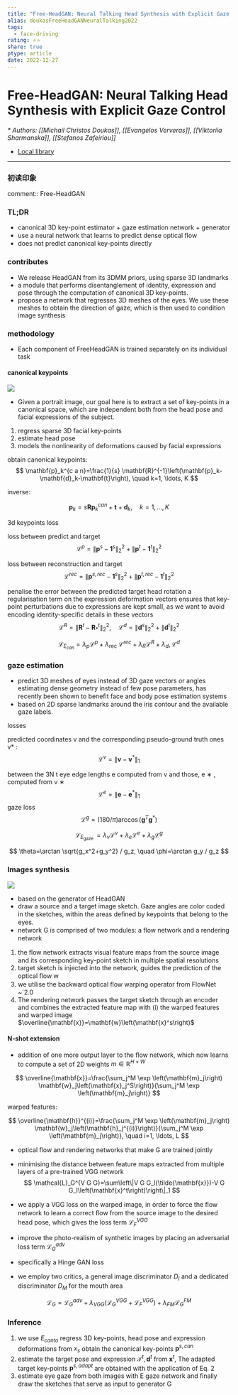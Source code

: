 ```yaml
---
title: "Free-HeadGAN: Neural Talking Head Synthesis with Explicit Gaze Control"
alias: doukasFreeHeadGANNeuralTalking2022
tags:
  - face-driving
rating: ⭐⭐
share: true
ptype: article
date: 2022-12-27
---
```



# Free-HeadGAN: Neural Talking Head Synthesis with Explicit Gaze Control
<cite>* Authors: [[Michail Christos Doukas]], [[Evangelos Ververas]], [[Viktoriia Sharmanska]], [[Stefanos Zafeiriou]]</cite>


* [Local library](zotero://select/items/1_TU5KFM6U)

***

### 初读印象

comment:: Free-HeadGAN

### TL;DR

- canonical 3D key-point estimator + gaze estimation network + generator
- use a neural network that learns to predict dense optical ﬂow
- does not predict canonical key-points directly

### contributes
- We release HeadGAN from its 3DMM priors, using sparse 3D landmarks
- a module that performs disentanglement of identity, expression and pose through the computation of canonical 3D key-points.
- propose a network that regresses 3D meshes of the eyes. We use these meshes to obtain the direction of gaze, which is then used to condition image synthesis

### methodology
- Each component of FreeHeadGAN is trained separately on its individual task

#### canonical keypoints

![](https://markdown-imagebed.oss-cn-beijing.aliyuncs.com/imgs/202209142131701.png)

- Given a portrait image, our goal here is to extract a set of key-points in a canonical space, which are independent both from the head pose and facial expressions of the subject.

1. regress sparse 3D facial key-points
2. estimate head pose
3. models the nonlinearity of deformations caused by facial expressions

obtain canonical keypoints:
$$
\mathbf{p}_k^{c a n}=\frac{1}{s} \mathbf{R}^{-1}\left(\mathbf{p}_k-\mathbf{d}_k-\mathbf{t}\right), \quad k=1, \ldots, K
$$

inverse:

$$
\mathbf{p}_k=s \mathbf{R} \mathbf{p}_k^{c a n}+\mathbf{t}+\mathbf{d}_k, \quad k=1, \ldots, K
$$

3d keypoints loss

loss between predict and target
$$
\mathcal{L}^p=\left\|\mathbf{p}^s-\mathbf{1}^s\right\|_2^2+\left\|\mathbf{p}^t-\mathbf{1}^t\right\|_2^2
$$

loss between reconstruction and target
$$
\mathcal{L}^{r e c}=\left\|\mathbf{p}^{s, r e c}-\mathbf{1}^s\right\|_2^2+\left\|\mathbf{p}^{t, r e c}-\mathbf{1}^t\right\|_2^2
$$

penalise the error between the predicted target head rotation
a regularisation term on the expression deformation vectors ensures that key-point perturbations due to expressions are kept small, as we want to avoid encoding identity-speciﬁc details in these vectors
$$
\mathcal{L}^R=\left\|\mathbf{R}^t-\mathbf{R}_*^t\right\|_2^2, \quad \mathcal{L}^d=\left\|\mathbf{d}^s\right\|_2^2+\left\|\mathbf{d}^t\right\|_2^2
$$

$$
\mathcal{L}_{E_{c a n}}=\lambda_p \mathcal{L}^p+\lambda_{\text {rec }} \mathcal{L}^{r e c}+\lambda_R \mathcal{L}^R+\lambda_d, \mathcal{L}^d
$$

### gaze estimation

- predict 3D meshes of eyes instead of 3D gaze vectors or angles
  estimating dense geometry instead of few pose parameters, has recently been shown to beneﬁt face and body pose estimation systems
- based on 2D sparse landmarks around the iris contour and the available gaze labels.

losses

predicted coordinates v and the corresponding pseudo-ground truth ones v* :
$$
\mathcal{L}^v=\left\|\mathbf{v}-\mathbf{v}^*\right\|_1
$$

between the 3N t eye edge lengths e computed from v and those, e ∗ , computed from v ∗ 
$$
\mathcal{L}^e=\left\|\mathbf{e}-\mathbf{e}^*\right\|_1
$$
gaze loss
$$
\mathcal{L}^g=(180 / \pi) \arccos \left(\mathbf{g}^T \mathbf{g}^*\right)
$$

$$
\mathcal{L}_{E_{\text {gaze }}}=\lambda_v \mathcal{L}^v+\lambda_e \mathcal{L}^e+\lambda_g \mathcal{L}^g
$$

$$
\theta=\arctan \sqrt{g_x^2+g_y^2} / g_z, \quad \phi=\arctan g_y / g_z
$$

### Images synthesis

![](https://markdown-imagebed.oss-cn-beijing.aliyuncs.com/imgs/202209142154324.png)

- based on the generator of HeadGAN
- draw a source and a target image sketch. Gaze angles are color coded in the sketches, within the areas deﬁned by keypoints that belong to the eyes.
- network G is comprised of two modules: a ﬂow network and a rendering network

1. the ﬂow network extracts visual feature maps from the source image and its corresponding key-point sketch in multiple spatial resolutions
2. target sketch is injected into the network, guides the prediction of the optical ﬂow w
3. we utilise the backward optical ﬂow warping operator from FlowNet ~`2.0
4. The rendering network passes the target sketch through an encoder and combines the extracted feature map with (i) the warped features and warped image $\overline{\mathbf{x}}=\mathbf{w}\left(\mathbf{x}^s\right)$

#### N-shot extension

- addition of one more output layer to the ﬂow network, which now learns to compute a set of 2D weights $m \in{\mathbb{R}^{H×W}}$

$$
\overline{\mathbf{x}}=\frac{\sum_j^M \exp \left(\mathbf{m}_j\right) \mathbf{w}_j\left(\mathbf{x}_j^S\right)}{\sum_j^M \exp \left(\mathbf{m}_j\right)}
$$

warped features:

$$
\overline{\mathbf{h}}^{(i)}=\frac{\sum_j^M \exp \left(\mathbf{m}_j\right) \mathbf{w}_j\left(\mathbf{h}_j^{(i)}\right)}{\sum_j^M \exp \left(\mathbf{m}_j\right)}, \quad i=1, \ldots, L
$$


- optical ﬂow and rendering networks that make G are trained jointly
- minimising the distance between feature maps extracted from multiple layers of a pre-trained VGG network
 $$
\mathcal{L}_G^{V G G}=\sum\left\|V G G_l(\tilde{\mathbf{x}})-V G G_l\left(\mathbf{x}^t\right)\right\|_1
$$

- we apply a VGG loss on the warped image, in order to force the ﬂow network to learn a correct ﬂow from the source image to the desired head pose, which gives the loss term $\mathcal{L}_F^{VGG}$
- improve the photo-realism of synthetic images by placing an adversarial loss term $\mathcal{L}^{adv}_G$
- speciﬁcally a Hinge GAN loss
- we employ two critics, a general image discriminator $D_I$ and a dedicated discriminator $D_M$ for the mouth area

$$
\mathcal{L}_G=\mathcal{L}_G^{a d v}+\lambda_{V G G}\left(\mathcal{L}_G^{V G G}+\mathcal{L}_F^{V G G}\right)+\lambda_{F M} \mathcal{L}_G^{F M}
$$

### Inference
1. we use $E_{canto}$ regress 3D key-points, head pose and expression deformations from $x_s$ obtain the canonical key-points $\mathbf{p}^{s, c a n}$
2. estimate the target pose and expression $\mathcal{T}^t, \mathbf{d}^t$ from $\mathbf{x}^t$, The adapted target key-points $\mathbf{p}^{s, a d a p t}$ are obtained with the application of Eq. 2
3. estimate eye gaze from both images with E gaze network and ﬁnally draw the sketches that serve as input to generator G